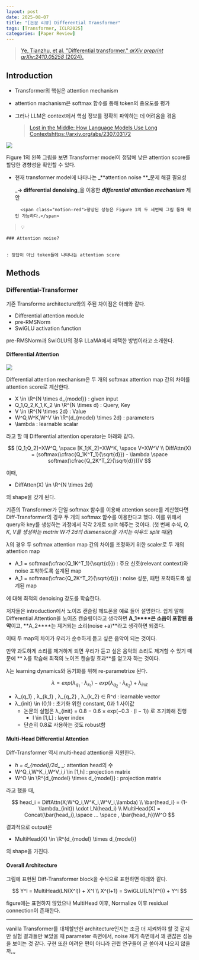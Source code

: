```yaml
---
layout: post
date: 2025-08-07
title: "[논문 리뷰] Differential Transformer"
tags: [Transformer, ICLR2025]
categories: [Paper Review]
---
```


> [Ye, Tianzhu, et al. "Differential transformer." ](https://arxiv.org/abs/2410.05258)[_arXiv preprint arXiv:2410.05258_](https://arxiv.org/abs/2410.05258)[ (2024).](https://arxiv.org/abs/2410.05258)



## Introduction

- Transformer의 핵심은 attention mechanism
- attention machanism은 softmax 함수를 통해 token의 중요도를 평가
- 그러나 LLM은 context에서 핵심 정보를 정확히 파악하는 데 어려움을 겪음

	> [Lost in the Middle: How Language Models Use Long Contextshttps://arxiv.org/abs/2307.03172](https://arxiv.org/abs/2307.03172)


![](https://prod-files-secure.s3.us-west-2.amazonaws.com/542b861c-36a8-4051-84e5-8804b6728dba/9083ea56-691a-4752-ae26-47f403431ac8/image.png?X-Amz-Algorithm=AWS4-HMAC-SHA256&X-Amz-Content-Sha256=UNSIGNED-PAYLOAD&X-Amz-Credential=ASIAZI2LB466XE3DQ6TO%2F20251001%2Fus-west-2%2Fs3%2Faws4_request&X-Amz-Date=20251001T150110Z&X-Amz-Expires=3600&X-Amz-Security-Token=IQoJb3JpZ2luX2VjEH8aCXVzLXdlc3QtMiJHMEUCIBYNZQ%2ByguOYGvj2m77PgtN8ahd1y1FlzZEKsR2uZWvdAiEAkbCC5%2BweoZ5BXmuNPL2qsauqkZTMhqSUyXNe5GRAqPMq%2FwMIGBAAGgw2Mzc0MjMxODM4MDUiDLfnBQzOzQDSHUVwyyrcAzs47ZVDKd1sdd%2BkPkaB6Sj8eeF4HTOQRgp2rn8NtqtzAtDjAUGNqBDw6HE10VS4Ek0xEAcrC4cN%2Br%2BHmf7jEKzoYjx%2FHT1deGI6D3NAljloUppBAOaro67xPjqlWUFyrNsbgVF0N6G%2F72poP5Tc%2BW6eaYqh2RVj1HIC%2BEEy90FbTVxzoointTyfxbyNJMVO5K3B2AwO%2BdObYgaJgEuXgBUSbGYnv2ieAA%2BI3DCAUK07TWPwkE48AbHw2SwBV3cAb649EoXf9re9US0Sm7OvH3sRH0iS%2Bnk1Y09Ge5B%2BP8Zcciyu00echSy2HHzYAcdGDR7Cs2l9Yi6bAilgd5PXfYDz0%2BzbG%2FqyxqeeLqDtITuChzO6CfgcrNxzI98%2FZVCRkyf3BzecQT%2F4CGX%2FC%2BHoVRyuLY%2Bc3jjaW1PKLcAifCX7DSt54F53RsVQxeOyKYqRiJnrLFe%2FHMaUsK1mQSbuPjGyiqzKURvlbPG476dWXBL2cAHk4d%2B8Eu44sh2MLXOzDhE9VtIpZ8x4J%2BaQqw%2FKASwyknwNkPgSdGCAA0Z1%2FdkUuew0b77FgPdGHcj47UN7gzlUH8CiZqwp4oXXevgciZ9XS9lGBztkrSuYXFfsMLJduuXOakYsK02BqN6QMP%2BA9cYGOqUBGfBfMRyD%2FNQdZCpwuQRgrjm8iG3Vq8y7GQ7THq%2BeC%2FXU0EWLt6eIV8oN6DjuC7%2B8y2In3NWgppk%2F4X3GdrCA1UO6OFqio%2Fb76KXOn3sCnGK%2Fk8lI67MfhCfl2f75tVkx3ZoKs65Pncv0N%2FECttFdybgG2bsMUqGtrS1eeKsOvfcNyQAUT7u7PIXRzl%2BUGnTUYyvMlZn83xhIgXrleLTUGokPl5Pn&X-Amz-Signature=4e683bd0747453aa21a71bd69d911f01b412a3425de2feb85d12110c614e071a&X-Amz-SignedHeaders=host&x-amz-checksum-mode=ENABLED&x-id=GetObject)


Figure 1의 왼쪽 그림을 보면 Transformer model이 정답에 낮은 attention score를 할당한 경향성을 확인할 수 있다.

- 현재 transformer model에 나타나는 _**attention noise **_문제 해결 필요성

	_**→ differential denoising**_을 이용한 _**differential attention mechanism**_ 제안


		<span class="notion-red">향상된 성능은 Figure 1의 두 세번째 그림 통해 확인 가능하다.</span>


> 💡 


	### Attention noise?


	: 정답이 아닌 token들에 나타나는 attention score



## Methods



### Differential-Transformer


기존 Transforme architecture와의 주된 차이점은 아래와 같다.

- Differential attention module
- pre-RMSNorm
- SwiGLU activation function

pre-RMSNorm과 SwiGLU의 경우 LLaMA에서 채택한 방법이라고 소개한다.



#### Differential Attention


![](https://prod-files-secure.s3.us-west-2.amazonaws.com/542b861c-36a8-4051-84e5-8804b6728dba/116d70b2-1963-4810-9167-f4c7d8a06e8f/image.png?X-Amz-Algorithm=AWS4-HMAC-SHA256&X-Amz-Content-Sha256=UNSIGNED-PAYLOAD&X-Amz-Credential=ASIAZI2LB466XE3DQ6TO%2F20251001%2Fus-west-2%2Fs3%2Faws4_request&X-Amz-Date=20251001T150110Z&X-Amz-Expires=3600&X-Amz-Security-Token=IQoJb3JpZ2luX2VjEH8aCXVzLXdlc3QtMiJHMEUCIBYNZQ%2ByguOYGvj2m77PgtN8ahd1y1FlzZEKsR2uZWvdAiEAkbCC5%2BweoZ5BXmuNPL2qsauqkZTMhqSUyXNe5GRAqPMq%2FwMIGBAAGgw2Mzc0MjMxODM4MDUiDLfnBQzOzQDSHUVwyyrcAzs47ZVDKd1sdd%2BkPkaB6Sj8eeF4HTOQRgp2rn8NtqtzAtDjAUGNqBDw6HE10VS4Ek0xEAcrC4cN%2Br%2BHmf7jEKzoYjx%2FHT1deGI6D3NAljloUppBAOaro67xPjqlWUFyrNsbgVF0N6G%2F72poP5Tc%2BW6eaYqh2RVj1HIC%2BEEy90FbTVxzoointTyfxbyNJMVO5K3B2AwO%2BdObYgaJgEuXgBUSbGYnv2ieAA%2BI3DCAUK07TWPwkE48AbHw2SwBV3cAb649EoXf9re9US0Sm7OvH3sRH0iS%2Bnk1Y09Ge5B%2BP8Zcciyu00echSy2HHzYAcdGDR7Cs2l9Yi6bAilgd5PXfYDz0%2BzbG%2FqyxqeeLqDtITuChzO6CfgcrNxzI98%2FZVCRkyf3BzecQT%2F4CGX%2FC%2BHoVRyuLY%2Bc3jjaW1PKLcAifCX7DSt54F53RsVQxeOyKYqRiJnrLFe%2FHMaUsK1mQSbuPjGyiqzKURvlbPG476dWXBL2cAHk4d%2B8Eu44sh2MLXOzDhE9VtIpZ8x4J%2BaQqw%2FKASwyknwNkPgSdGCAA0Z1%2FdkUuew0b77FgPdGHcj47UN7gzlUH8CiZqwp4oXXevgciZ9XS9lGBztkrSuYXFfsMLJduuXOakYsK02BqN6QMP%2BA9cYGOqUBGfBfMRyD%2FNQdZCpwuQRgrjm8iG3Vq8y7GQ7THq%2BeC%2FXU0EWLt6eIV8oN6DjuC7%2B8y2In3NWgppk%2F4X3GdrCA1UO6OFqio%2Fb76KXOn3sCnGK%2Fk8lI67MfhCfl2f75tVkx3ZoKs65Pncv0N%2FECttFdybgG2bsMUqGtrS1eeKsOvfcNyQAUT7u7PIXRzl%2BUGnTUYyvMlZn83xhIgXrleLTUGokPl5Pn&X-Amz-Signature=49f80b5f31e4b30e7d050395254e58abdfe6d37fa95dc82fcad04ed1ea87109d&X-Amz-SignedHeaders=host&x-amz-checksum-mode=ENABLED&x-id=GetObject)


Differential attention mechanism은 두 개의 softmax attention map 간의 차이를 attention score로 계산한다.

- X \in \R^{N \times d\_{model}} : given input
- Q\_1,Q\_2,K\_1,K\_2 \in \R^{N \times d} : Query, Key
- V \in \R^{N \times 2d} : Value
- W^Q,W^K,W^V \in \R^{d\_{model} \times 2d} : parameters
- \lambda : learnable scalar

라고 할 때 Differential attention operator는 아래와 같다.


$$
[Q_1;Q_2]=XW^Q, \space [K_1;K_2]=XW^K, \space V=XW^V \\
DiffAttn(X) = (softmax(\cfrac{Q_1K^T_1}{\sqrt{d}}) - \lambda \space softmax(\cfrac{Q_2K^T_2}{\sqrt{d}}))V
$$


이때,

- DiffAtten(X) \in \R^{N \times 2d}

의 shape을 갖게 된다.


기존의 Transformer가 단일 softmax 함수를 이용해 attention score를 계산했다면 Diff-Transformer의 경우 두 개의 softmax 함수를 이용한다고 했다. 이를 위해서 query와 key를 생성하는 과정에서 각각 2개로 split 해주는 것이다. <span class="notion-red">(첫 번째 수식, </span><span class="notion-red">_Q, K, V를 생성하는 matrix W가 2d의 dismension을 가지는 이유도 split 때문_</span><span class="notion-red">)</span>


 λ의 경우 두 softmax attention map 간의 차이를 조정하기 위한 scaler로 두 개의 attention map

- A\_1 = softmax(\cfrac{Q\_1K^T\_1}{\sqrt{d}}) : 주요 신호(relevant context)와 noise 포착하도록 설계된 map
- A\_1 = softmax(\cfrac{Q\_2K^T\_2}{\sqrt{d}}) : noise 성분, 패턴 포착하도록 설계된 map 

에 대해 최적의 denoising 강도를 학습한다.


저자들은 introduction에서 노이즈 캔슬링 헤드폰을 예로 들어 설명한다. 쉽게 말해 Differential Attention을 노이즈 캔슬링이라고 생각하면 **A\_1****은 소음이 포함된 음악**이고, **A\_2****는 제거되는 소리(noise +a)**라고 생각하면 되겠다. 


이때 두 map의 차이가 우리가 순수하게 듣고 싶은 음악이 되는 것이다. 


만약 과도하게 소리를 제거하게 되면 우리가 듣고 싶은 음악의 소리도 제거할 수 있기 때문에 ** λ를 학습해 최적의 노이즈 캔슬링 효과**를 얻고자 하는 것이다.


λ는 learning dynamics와 동기화를 위해 re-parametrize 된다.


$$
\lambda = exp(\lambda_{q_1} \cdot \lambda_{k_1}) - exp(\lambda_{q_2} \cdot \lambda_{k_2}) + \lambda_{init}
$$

- λ\_{q\_1} , λ\_{k\_1} , λ\_{q\_2} , λ\_{k\_2} ∈ R^d : learnable vector
- λ\_{init} \in (0,1) : 초기화 위한 constant, 0과 1 사이값
	- 논문의 실험은 λ\_{init} = 0.8 − 0.6 × exp(−0.3 · (l − 1)) 로 초기화해 진행
		- l \in [1,L] : layer index
	- 단순히 0.8로 사용하는 것도 robust함


#### **Multi-Head Differential Attention**


Diff-Transformer 역시 multi-head attention을 지원한다.

- _h = d\_{model}/2d__ _: attention head의 수
- W^Q\_i,W^K\_i,W^V\_i,i \in [1,h] : projection matrix
- W^O \in \R^{d\_{model} \times d\_{model}} : projection matrix

라고 했을 때,


$$
head_i = DiffAttn(X;W^Q_i,W^K_i,W^V_i,\lambda) \\
\bar{head_i} = (1-\lambda_{init}) \cdot LN(head_i) \\
MultiHead(X) = Concat(\bar{head_i},\space ... \space , \bar{head_h})W^O
$$


결과적으로 output은

- MultiHead(X) \in \R^{d\_{model} \times d\_{model}}

의 shape을 가진다.



#### Overall Architecture


그림에 표현된 Diff-Transformer block을 수식으로 표현하면 아래와 같다.


$$
Y^l = MultiHead(LN(X^l)) + X^l \\
X^{l+1} = SwiGLU(LN(Y^l)) + Y^l
$$


figure에는 표현하지 않았으나 MultiHead 이후, Normalize 이후 residual connection이 존재한다.


---


vanilla Transformer를 대체할만한 architecture인지는 조금 더 지켜봐야 할 것 같지만 실험 결과들만 보았을 때 parameter 측면에서, noise 제거 측면에서 꽤 괜찮은 성능을 보이는 것 같다. 구현 또한 어려운 편이 아니라 관련 연구들이 곧 쏟아져 나오지 않을까,,,

